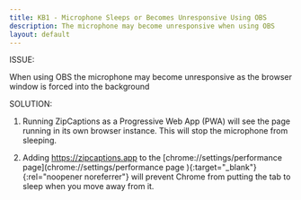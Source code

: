 ```yaml
---
title: KB1 - Microphone Sleeps or Becomes Unresponsive Using OBS
description: The microphone may become unresponsive when using OBS
layout: default
---
```

ISSUE: 

When using OBS the microphone may become unresponsive as the browser window is forced into the background

SOLUTION:

1. Running ZipCaptions as a Progressive Web App (PWA) will see the page running in its own browser instance. This will stop the microphone from sleeping. 

2. Adding https://zipcaptions.app to the [chrome://settings/performance page](chrome://settings/performance page ){:target="_blank"}{:rel="noopener noreferrer"} will prevent Chrome from putting the tab to sleep when you move away from it. 

